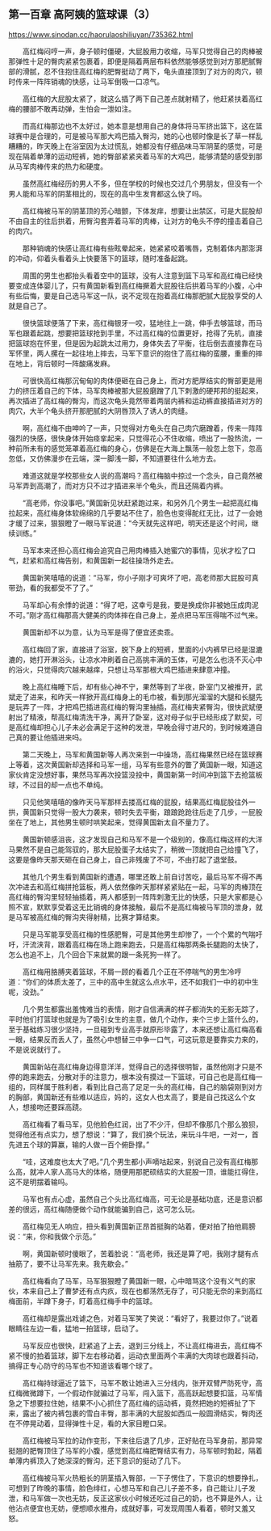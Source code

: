 ## 第一百章 高阿姨的篮球课（3）

https://www.sinodan.cc/haorulaoshiliuyan/735362.html

　　高红梅闷哼一声，身子顿时僵硬，大屁股用力收缩，马军只觉得自己的肉棒被那弹性十足的臀肉紧紧包裹着，即便是隔着两层布料依然能够感觉到对方那肥腻臀部的滑腻，忍不住抱住高红梅的肥臀挺动了两下，龟头直接顶到了对方的肉穴，顿时传来一阵阵销魂的快感，让马军倒吸一口凉气。

　　高红梅的大屁股太紧了，就这么插了两下自己差点就射精了，他赶紧扶着高红梅的腰部不敢再动弹，生怕会一泄如注。

　　而高红梅那边也不太好过，她本意是想用自己的身体将马军挤出篮下，这在篮球赛中是合理的，可是被马军那大鸡巴插入臀沟，她的心也顿时像是长了草一样乱糟糟的，昨天晚上在浴室因为太过慌乱，她都没有仔细品味马军阴茎的感觉，可是现在隔着单薄的运动短裤，她的臀部紧紧夹着马军的大鸡巴，能够清楚的感受到那从马军肉棒传来的热力和硬度。

　　虽然高红梅经历的男人不多，但在学校的时候也交过几个男朋友，但没有一个男人能和马军的阴茎相比的，现在的高中生发育都这么快了吗。

　　高红梅被马军的阴茎顶的芳心暗颤，下体发痒，想要让出禁区，可是大屁股却不由自主的往后拱着，用臀沟套弄着马军的肉棒，让对方的龟头不停的撞击着自己的肉穴。

　　那种销魂的快感让高红梅有些眩晕起来，她紧紧咬着嘴唇，克制着体内那澎湃的冲动，仰着头看着头上快要落下的篮球，随时准备起跳。

　　周围的男生也都抬头看着空中的篮球，没有人注意到篮下马军和高红梅已经快要变成连体婴儿了，只有黄国新看到高红梅撅着大屁股往后拱着马军的小腹，心中有些后悔，要是自己选马军这一队，说不定现在抱着高红梅那肥腻大屁股享受的人就是自己了。

　　很快篮球便落了下来，高红梅银牙一咬，猛地往上一跳，伸手去够篮球，而马军也跟着起跳，想要把篮球抢到手里，不过高红梅的位置更好，抢得了先机，直接把篮球抱在怀里，但是因为起跳太过用力，身体失去了平衡，往后倒去直接靠在马军怀里，两人摞在一起往地上摔去，马军下意识的抱住了高红梅的蛮腰，重重的摔在地上，背后顿时一阵酸痛发麻。

　　可很快高红梅那沉甸甸的肉体便砸在自己身上，而对方肥厚结实的臀部更是用力的挤压着自己的下体，马军肉棒被那大屁股磨蹭了几下刺激的硬邦邦的挺起来，再次插进了高红梅的臀沟，而这次龟头竟然带着两层内裤和运动裤直接插进对方的肉穴，大半个龟头挤开那肥腻的大阴唇顶入了诱人的肉缝。

　　啊，高红梅不由呻吟了一声，只觉得对方龟头在自己肉穴磨蹭着，传来一阵阵强烈的快感，很快身体开始痉挛起来，只觉得花心不住收缩，喷出了一股热流，一种前所未有的感觉笼罩着高红梅的身心，仿佛是在大海上飘荡一般忽上忽下，忽高忽低，又仿佛漫步在云端，深一脚浅一脚，不知道要往什么地方去。

　　难道这就是学校那些女人说的高潮吗？高红梅脑中掠过一个念头，自己竟然被马军弄到高潮了，而对方只不过才插进来半个龟头，而且还隔着内裤。

　　“高老师，你没事吧。”黄国新见状赶紧跑过来，和另外几个男生一起把高红梅拉起来，高红梅身体软绵绵的几乎要站不住了，脸色也变得酡红无比，过了一会她才缓了过来，狠狠瞪了一眼马军说道：“今天就先这样吧，明天还是这个时间，继续训练。”

　　马军本来还担心高红梅会追究自己用肉棒插入她蜜穴的事情，见状才松了口气，赶紧和高红梅告别，和黄国新一起往操场外走去。

　　黄国新笑嘻嘻的说道：“马军，你小子刚才可爽坏了吧，高老师那大屁股可真带劲，看的我都受不了了。”

　　马军却心有余悸的说道：“得了吧，这幸亏是我，要是换成你非被她压成肉泥不可。”刚才高红梅那高大健美的肉体摔在自己身上，差点把马军压得喘不过气来。

　　黄国新却不以为意，认为马军是得了便宜还卖乖。

　　高红梅回了家，直接进了浴室，脱下身上的短裤，里面的小内裤早已经是湿漉漉的，她打开淋浴头，让凉水冲刷着自己高挑丰满的玉体，可是怎么也浇不灭心中的浴火，只觉得肉穴越来越痒，只想让马军那根大鸡巴插进来肆意冲撞。

　　晚上高红梅睡下后，却有些心神不宁，果然等到了半夜，卧室门又被推开，武斌走了进来，和昨天一样掀开高红梅身上的毛巾被，看到那光溜溜的大腿和长腿先是玩弄了一阵，才把鸡巴插进高红梅的臀沟里抽插，高红梅夹紧臀沟，很快武斌便射出了精液，帮高红梅清洗干净，离开了卧室，这对母子似乎已经形成了默契，可是高红梅却担心儿子未必会满足于这种的发泄，早晚会得寸进尺的，到时候难道自己真的要让他插进来吗。

　　第二天晚上，马军和黄国新等人再次来到一中操场，高红梅果然已经在篮球赛上等着，这次黄国新却选择和马军一组，马军有些意外的瞥了黄国新一眼，知道这家伙肯定没想好事，果然马军再次投篮没投中，黄国新第一时间冲到篮下去抢篮板球，不过目的却一点也不单纯。

　　只见他笑嘻嘻的像昨天马军那样去搂高红梅的屁股，结果高红梅屁股往外一拱，黄国新只觉得一股大力袭来，顿时失去平衡，踉踉跄跄往后走了几步，一屁股坐在了地上，其他男生顿时哄笑起来，觉得黄国新太自不量力了。

　　黄国新顿感沮丧，这才发现自己和马军不是一个级别的，像高红梅这样的大洋马果然不是自己能驾驭的，那大屁股蛋子太结实了，稍微一顶就把自己给撞飞了，这要是像昨天那天砸在自己身上，自己非残废了不可，不由打起了退堂鼓。

　　其他几个男生看到黄国新的遭遇，哪里还敢上前自讨苦吃，最后马军不得不再次冲进去和高红梅拼抢篮板，两人依然像昨天那样紧紧贴在一起，马军的肉棒顶在高红梅的臀沟里轻轻抽插着，两人都感到一阵阵刺激无比的快感，只是大家都是心照不宣，默默享受着这无比销魂的身体接触，最后不是高红梅被马军顶的泄身，就是马军被高红梅的臀沟夹得射精，比赛才算结束。

　　只是马军能享受高红梅的性感肥臀，可是其他男生却惨了，一个个累的气喘吁吁，汗流浃背，跟着高红梅在场上跑来跑去，只是高红梅那两条长腿跑的太快了，怎么也追不上，几个回合下来就累的跟一条死狗一样了。

　　高红梅用胳膊夹着篮球，不屑一顾的看着几个正在不停喘气的男生冷哼道：“你们的体质太差了，三中的高中生就这么点水平，还不如我们一中的初中生呢，没劲。”

　　几个男生都露出羞愧难当的表情，刚才自信满满的样子都消失的无影无踪了，平时他们打篮球也就是为了吸引女生的主意，做几个动作，来个三步上篮什么的，至于基础练习很少坚持，一旦碰到专业高手就原形毕露了，本来还想让高红梅高看一眼，结果反而丢人了，虽然心中想替三中争一口气，可这玩意是要靠实力来的，不是说说就行了。

　　黄国新站在高红梅身边得意洋洋，觉得自己的选择很明智，虽然他刚才只是不停的跑来跑去，分散对手的注意力，根本没有摸过一下篮球，可自己也是高红梅一组的，同样属于胜利者，看到比自己高了足足一头的高红梅，自己的脑袋刚到对方的胸部，黄国新还有些难以适应，妈的，这女人也太高了，要是自己找这么个女人，想接吻还要踩高跷。

　　高红梅看了看马军，见他脸色红润，出了不少汗，但却不像那几个那么狼狈，觉得他还有点实力，想了想说：“算了，我们换个玩法，来玩斗牛吧，一对一，首先进五个球的算赢，输的人做一百个俯卧撑。”

　　“哇，这难度也太大了吧。”几个男生都小声嘀咕起来，别说自己没有高红梅那么高，就冲人家人高马大的体格，随便用那肥硕结实的大屁股一顶，谁能扛得住，这不是明摆着输吗。

　　马军也有点心虚，虽然自己个头比高红梅高，可无论是基础功底，还是意识都差的很远，高红梅随便做个动作就能骗到自己，这可怎么玩。

　　高红梅见无人响应，扭头看到黄国新正昂首挺胸的站着，便对拍了拍他肩膀说：“来，你和我做个示范。”

　　啊，黄国新顿时傻眼了，苦着脸说：“高老师，我还是算了吧，我刚才腿有点抽筋了，要不让马军先来。我先歇会。”

　　高红梅看向了马军，马军狠狠瞪了黄国新一眼，心中暗骂这个没有义气的家伙，本来自己上了曹梦还有点内疚，现在也都荡然无存了，可只能无奈的来到高红梅面前，半蹲下身子，盯着高红梅手中的篮球。

　　高红梅却是露出戏谑之色，对着马军笑了笑说：“看好了，我要过你了。”说着眼睛往左边一看，猛地一拍篮球，启动了。

　　马军反应也很快，赶紧追了上去，退到三分线上，不让高红梅进去，高红梅不紧不慢的拍着篮球，脚下左右移动着，运动衣里面两个丰满的大肉球也跟着抖动，搞得正专心防守的马军也不知道该看哪个球了。

　　高红梅持球逼近了篮下，马军不敢让她进入三分线内，张开双臂严防死守，高红梅微微蹲下，一个假动作就骗过了马军，闯入篮下，高高跃起想要扣篮，马军情急之下想要拉住她，结果不小心抓住了高红梅的运动裤，竟然把她的短裤扯了下来，露出了被内裤包裹的雪白丰臀，那丰满的大屁股如西瓜一般圆滑结实，臀肉还在不停晃动着，显得弹性十足，看的大家目瞪口呆。

　　高红梅被马军拉的动作变形，下来往后退了几步，正好贴在马军身前，那异常挺翘的肥臀顶住了马军的小腹，感觉到高红梅肥臀结实有力，马军顿时勃起，隔着单薄内裤顶入了她深深的臀沟，还下意识的挺动了几下。

　　高红梅被马军火热粗长的阴茎插入臀部，一下子愣住了，下意识的想要挣扎，可想到了昨晚的事情，脸色绯红，心想马军和自己儿子差不多，自己能让儿子发泄，和马军做一次也无妨，反正这家伙小时候还吃过自己的奶，也不算是外人，让他沾点便宜也无妨，便想顺水推舟，成就好事，可发现周围人看着，顿时又羞又怒。

